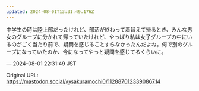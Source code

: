 ```yaml
---
updated: 2024-08-01T13:31:49.176Z
---
```


<p>中学生の時は陸上部だったけれど、部活が終わって着替えて帰るとき、みんな男女のグループに分かれて帰っていたけれど、やっぱり私は女子グループの中にいるのがごく当たり前で、疑問を感じることすらなかったんだよね。何で別のグループになっていたのか、今になってやっと疑問を感じてるくらいに。</p>

&mdash; 2024-08-01 22:31:49 JST

Original URL: https://mastodon.social/@sakuramochi0/112887012339086714
